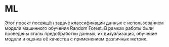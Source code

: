 # ML
 Этот проект посвящён задаче классификации данных с использованием модели машинного обучения Random Forest. В рамках работы были проведены этапы предобработки данных, их визуализация, обучение модели и оценка её качества с применением различных метрик.
